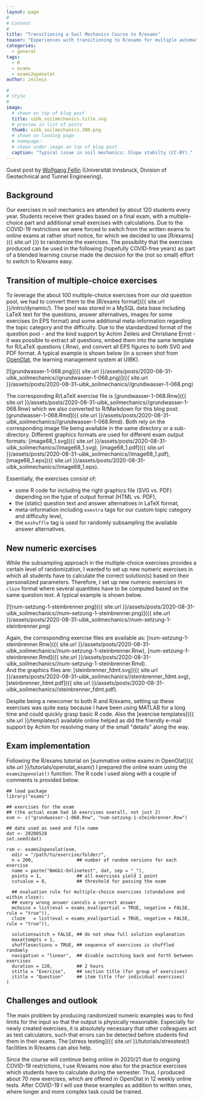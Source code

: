 ```yaml
---
layout: page
#
# Content
#
title: "Transitioning a Soil Mechanics Course to R/exams"
teaser: "Experiences with transitioning to R/exams for multiple automated and randomized online exams in a soil mechanics course at Universität Innsbruck (UIBK)."
categories:
  - general
tags:
  - R
  - exams
  - exams2openolat
author: zeileis

#
# Style
#
image:
  # shown on top of blog post
  title: uibk_soilmechanics.title.svg
  # preview in list of posts
  thumb: uibk_soilmechanics.300.png
  # shown on landing page
  # homepage:
  # shown under image on top of blog post
  caption: "Typical issue in soil mechanics: Slope stabilty (CC-BY)."
---
```


Guest post by [Wolfgang Fellin](https://www.uibk.ac.at/geotechnik/staff/wolfgang_fellin.html) (Universität Innsbruck, Division of Geotechnical and Tunnel Engineering).



## Background

Our exercises in soil mechanics are attended by about 120 students every year. Students receive their grades based on a final exam, with a multiple-choice part and additional small exercises with calculations. Due to the COVID-19 restrictions we were forced to switch from the written exams to online exams at rather short notice, for which we decided to use [R/exams]({{ site.url }}) to randomize the exercises. The possibility that the exercises produced can be used in the following (hopefully COVID-free years) as part of a blended learning course made the decision for the (not so small) effort to switch to R/exams easy.


## Transition of multiple-choice exercises

To leverage the about 100 multiple-choice exercises from our old question pool, we had to convert them to the [R/exams format]({{ site.url }}/intro/dynamic/). The pool was stored in a MySQL data base including LaTeX text for the questions, answer alternatives, images for some exercises (in EPS format) and some additional meta-information regarding the topic category and the difficulty. Due to the standardized format of the question pool - and the kind support by Achim Zeileis and Christiane Ernst - it was possible to extract all questions, embed them into the same template for R/LaTeX questions (.Rnw), and convert all EPS figures to both SVG and PDF format. A typical example is shown below (in a screen shot from [OpenOlat](https://www.openolat.com/), the learning management system at UIBK).

[![grundwasser-1-068.png]({{ site.url }}/assets/posts/2020-08-31-uibk_soilmechanics//grundwasser-1-068.png)]({{ site.url }}/assets/posts/2020-08-31-uibk_soilmechanics//grundwasser-1-068.png)

The corresponding R/LaTeX exercise file is [grundwasser-1-068.Rnw]({{ site.url }}/assets/posts/2020-08-31-uibk_soilmechanics//grundwasser-1-068.Rnw) which we also converted to R/Markdown for this blog post: [grundwasser-1-068.Rmd]({{ site.url }}/assets/posts/2020-08-31-uibk_soilmechanics//grundwasser-1-068.Rmd). Both rely on the corresponding image file being available in the same directory or a sub-directory. Different graphics formats are used for different exam output formats: [image68_1.svg]({{ site.url }}/assets/posts/2020-08-31-uibk_soilmechanics//image68_1.svg), [image68_1.pdf]({{ site.url }}/assets/posts/2020-08-31-uibk_soilmechanics//image68_1.pdf), [image68_1.eps]({{ site.url }}/assets/posts/2020-08-31-uibk_soilmechanics//image68_1.eps).

Essentially, the exercises consist of:
* some R code for including the right graphics file (SVG vs. PDF) depending on the type of output format (HTML vs. PDF),
* the (static) question text and answer alternatives in LaTeX format,
* meta-information including `exextra` tags for our custom topic category and difficulty level,
* the `exshuffle` tag is used for randomly subsampling the available answer alternatives.


## New numeric exercises

While the subsampling approach in the multiple-choice exercises provides a certain level of randomization, I wanted to set up new numeric exercises in which all students have to calculate the correct solution(s) based on their personalized parameters. Therefore, I set up new numeric exercises in `cloze` format where several quantities have to be computed based on the same question text. A typical example is shown below.

[![num-setzung-1-steinbrenner.png]({{ site.url }}/assets/posts/2020-08-31-uibk_soilmechanics//num-setzung-1-steinbrenner.png)]({{ site.url }}/assets/posts/2020-08-31-uibk_soilmechanics//num-setzung-1-steinbrenner.png)

Again, the corresponding exercise files are available as: [num-setzung-1-steinbrenner.Rnw]({{ site.url }}/assets/posts/2020-08-31-uibk_soilmechanics//num-setzung-1-steinbrenner.Rnw), [num-setzung-1-steinbrenner.Rmd]({{ site.url }}/assets/posts/2020-08-31-uibk_soilmechanics//num-setzung-1-steinbrenner.Rmd).  
And the graphics files are: [steinbrenner_fdmt.svg]({{ site.url }}/assets/posts/2020-08-31-uibk_soilmechanics//steinbrenner_fdmt.svg), [steinbrenner_fdmt.pdf]({{ site.url }}/assets/posts/2020-08-31-uibk_soilmechanics//steinbrenner_fdmt.pdf).

Despite being a newcomer to both R and R/exams, setting up these exercises was quite easy because I have been using MATLAB for a long time and could quickly grasp basic R code. Also the [exercise templates]({{ site.url }}/templates/) available online helped as did the friendly e-mail support by Achim for resolving many of the small "details" along the way.


## Exam implementation

Following the R/exams tutorial on [summative online exams in OpenOlat]({{ site.url }}/tutorials/openolat_exam/) I prepared the online exam using the `exams2openolat()` function. The R code I used along with a couple of comments is provided below.


<pre><code class="prettyprint ">## load package
library(&quot;exams&quot;)

## exercises for the exam
## (the actual exam had 16 exercises overall, not just 2)
exm &lt;- c(&quot;grundwasser-1-068.Rnw&quot;, &quot;num-setzung-1-steinbrenner.Rnw&quot;)

## date used as seed and file name
dat &lt;- 20200528
set.seed(dat)

rxm &lt;- exams2openolat(exm,
  edir = &quot;/path/to/exercise/folder/&quot;,
  n = 200,                ## number of random versions for each exercise
  name = paste(&quot;BmGb1-Onlinetest&quot;, dat, sep = &quot;_&quot;),
  points = 1,             ## all exercises yield 1 point
  cutvalue = 8,           ## threshold for passing the exam
  
  ## evaluation rule for multiple-choice exercises (standalone and within cloze):
  ## every wrong answer cancels a correct answer
  mchoice = list(eval = exams_eval(partial = TRUE, negative = FALSE, rule = &quot;true&quot;)),
  cloze   = list(eval = exams_eval(partial = TRUE, negative = FALSE, rule = &quot;true&quot;)),

  solutionswitch = FALSE, ## do not show full solution explanation
  maxattempts = 1,
  shufflesections = TRUE, ## sequence of exercises is shuffled randomly
  navigation = &quot;linear&quot;,  ## disable switching back and forth between exercises
  duration = 120,         ## 2 hours
  stitle = &quot;Exercise&quot;,    ## section title (for group of exercises)
  ititle = &quot;Question&quot;     ## item title (for individual exercises)
)</code></pre>


## Challenges and outlook

The main problem by producing randomized numeric examples was to find limits for the input so that the output is physically reasonable. Especially for newly created exercises, it is absolutely necessary that other colleagues act as test calculators, such that errors can be detected before students find them in their exams. The [stress testing]({{ site.url }}/tutorials/stresstest/) facilities in R/exams can also help.

Since the course will continue being online in 2020/21 due to ongoing COVID-19 restrictions, I use R/exams now also for the practice exercises which students have to calculate during the semester. Thus, I produced about 70 new exercises, which are offered in OpenOlat in 12 weekly online tests. After COVID-19 I will use these examples as addition to written ones, where longer and more complex task could be trained.
